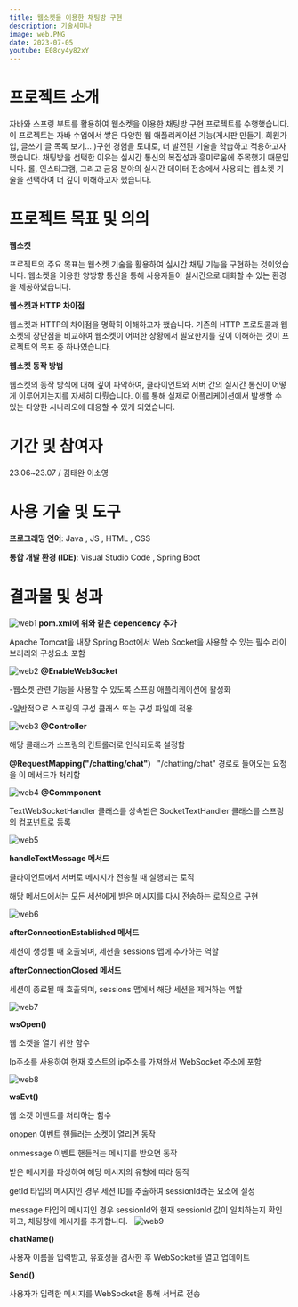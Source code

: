 ```yaml
---
title: 웹소켓을 이용한 채팅방 구현
description: 기술세미나 
image: web.PNG
date: 2023-07-05
youtube: E08cy4y82xY
---
```


# 프로젝트 소개

자바와 스프링 부트를 활용하여 웹소켓을 이용한 채팅방 구현 프로젝트를 수행했습니다. 
이 프로젝트는 자바 수업에서 쌓은 다양한 웹 애플리케이션 기능(게시판 만들기, 회원가입, 글쓰기 글 목록 보기... )구현 경험을 토대로,
더 발전된 기술을 학습하고 적용하고자 했습니다. 
채팅방을 선택한 이유는 실시간 통신의 복잡성과 흥미로움에 주목했기 때문입니다. 롤, 인스타그램, 그리고 금융 분야의 실시간 데이터 전송에서 사용되는 웹소켓 기술을 선택하여 더 깊이 이해하고자 했습니다.

# 프로젝트 목표 및 의의

**웹소켓**

프로젝트의 주요 목표는 웹소켓 기술을 활용하여 실시간 채팅 기능을 구현하는 것이었습니다. 
웹소켓을 이용한 양방향 통신을 통해 사용자들이 실시간으로 대화할 수 있는 환경을 제공하였습니다.

**웹소켓과 HTTP 차이점**

웹소켓과 HTTP의 차이점을 명확히 이해하고자 했습니다. 기존의 HTTP 프로토콜과 웹소켓의 장단점을 비교하여 웹소켓이 어떠한 상황에서 필요한지를 깊이 이해하는 것이 프로젝트의 목표 중 하나였습니다.

**웹소켓 동작 방법**

웹소켓의 동작 방식에 대해 깊이 파악하여, 클라이언트와 서버 간의 실시간 통신이 어떻게 이루어지는지를 자세히 다뤘습니다. 이를 통해 실제로 어플리케이션에서 발생할 수 있는 다양한 시나리오에 대응할 수 있게 되었습니다.

# 기간 및 참여자
23.06~23.07 / 김태완 이소영

# 사용 기술 및 도구

**프로그래밍 언어**: Java , JS , HTML , CSS

**통합 개발 환경 (IDE)**: Visual Studio Code , Spring Boot

# 결과물 및 성과

![web1](https://github.com/Kimtaewannnn/Kimtaewannnn.github.io/assets/133857370/a002cd32-89b1-4a1b-a29a-fac1dc7c49e9)
**pom.xml에 위와 같은 dependency 추가**

Apache Tomcat을 내장
Spring Boot에서 Web Socket을 사용할 수 있는 필수 라이브러리와 구성요소 포함

![web2](https://github.com/Kimtaewannnn/Kimtaewannnn.github.io/assets/133857370/7178d983-9b20-4b5d-94a0-df2be0a165ae)
**@EnableWebSocket**

-웹소켓 관련 기능을 사용할 수 있도록 스프링 애플리케이션에 활성화

-일반적으로 스프링의 구성 클래스 또는 구성 파일에 적용

![web3](https://github.com/Kimtaewannnn/Kimtaewannnn.github.io/assets/133857370/cbf7fc9c-e282-4fd0-afd1-86d6a8c301b6)
**@Controller**

해당 클래스가 스프링의 컨트롤러로 인식되도록 설정함

**@RequestMapping("/chatting/chat")**
 
"/chatting/chat" 경로로 들어오는 요청을 이 메서드가 처리함

![web4](https://github.com/Kimtaewannnn/Kimtaewannnn.github.io/assets/133857370/d7fbe0f7-376d-4756-8a46-60beee591432)
**@Commponent**

TextWebSocketHandler 클래스를 상속받은 SocketTextHandler 클래스를 스프링의 컴포넌트로 등록

![web5](https://github.com/Kimtaewannnn/Kimtaewannnn.github.io/assets/133857370/c27581dc-f691-4716-af5e-48cc50480295)

**handleTextMessage 메서드**

클라이언트에서 서버로 메시지가 전송될 때 실행되는 로직

해당 메서드에서는 모든 세션에게 받은 메시지를 다시 전송하는 로직으로 구현


![web6](https://github.com/Kimtaewannnn/Kimtaewannnn.github.io/assets/133857370/060bb74e-b622-4654-9e5d-84949b6ea910)

**afterConnectionEstablished 메서드**

세션이 생성될 때 호출되며, 세션을 sessions 맵에 추가하는 역할

**afterConnectionClosed 메서드**

세션이 종료될 때 호출되며, sessions 맵에서 해당 세션을 제거하는 역할

![web7](https://github.com/Kimtaewannnn/Kimtaewannnn.github.io/assets/133857370/41024759-450c-4f04-aac1-709f75cca438)

**wsOpen()**

웹 소켓을 열기 위한 함수

Ip주소를 사용하여 현재 호스트의 ip주소를 가져와서 WebSocket 주소에 포함


![web8](https://github.com/Kimtaewannnn/Kimtaewannnn.github.io/assets/133857370/a6259278-dc04-44ef-9dc4-8e9336e4dbcf)

**wsEvt()**

웹 소켓 이벤트를 처리하는 함수

onopen 이벤트 핸들러는 소켓이 열리면 동작

onmessage 이벤트 핸들러는 메시지를 받으면 동작 

받은 메시지를 파싱하여 해당 메시지의 유형에 따라 동작
 
getId 타입의 메시지인 경우 세션 ID를 추출하여 sessionId라는 요소에 설정

message 타입의 메시지인 경우 sessionId와 현재 sessionId 값이 일치하는지 확인하고, 채팅창에 메시지를 추가합니다.
 
![web9](https://github.com/Kimtaewannnn/Kimtaewannnn.github.io/assets/133857370/f814ff5f-9b70-4cac-b62b-966837b797ee)

**chatName()**

사용자 이름을 입력받고, 유효성을 검사한 후 WebSocket을 열고 업데이트

**Send()**

사용자가 입력한 메시지를 WebSocket을 통해 서버로 전송






 


